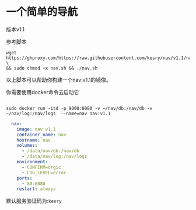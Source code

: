 # 一个简单的导航

版本v1.1

参考脚本
```shell
wget https://ghproxy.com/https://raw.githubusercontent.com/kesry/nav/v1.1/nav.sh \
&& sudo chmod +x nav.sh && ./nav.sh
```

以上脚本可以帮助你构建一个nav:v1.1的镜像。

你需要使用docker命令去启动它

```shell

sudo docker run -itd -p 9000:8080 -v ~/nav/db:/nav/db -v ~/nav/log:/nav/logs  --name=nav nav:v1.1

```

```docker-compose.yml
  nav:
    image: nav:v1.1
    container_name: nav
    hostname: nav
    volumes:
      - /data/nav/db:/nav/db
      - /data/nav/log:/nav/logs
    environment: 
      - CONFIRM=orgic
      - LOG_LEVEL=error
    ports:
      - 80:8080
    restart: always  

```

默认服务验证码为:`kesry`